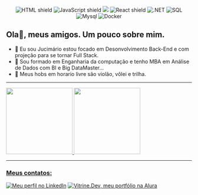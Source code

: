 <div align="center">
  <img src="https://img.shields.io/badge/HTML5-E34F26?style=for-the-badge&logo=html5&logoColor=white" alt="HTML shield">  
  <img src="https://img.shields.io/badge/JavaScript-F7DF1E?style=for-the-badge&logo=javascript&logoColor=black" alt="JavaScript shield">
  <img src="https://img.shields.io/badge/typescript-3178C6?style=for-the-badge&logo=typescript&logoColor=white">
  <img src="https://img.shields.io/badge/React-20232A?style=for-the-badge&logo=react&logoColor=61DAFB" alt="React shield"/>
  <img src="https://img.shields.io/badge/DotNet-051e34?style=for-the-badge&logo=dotnet&logoColor=white" alt=".NET" />
  <img src="https://img.shields.io/badge/SQL-404D59?style=for-the-badge&logo=sqlite&logoColor=white" alt="SQL" />
  <img src="https://img.shields.io/badge/Mysql-07405E?style=for-the-badge&logo=mysql&logoColor=%2361DAFB" alt="Mysql" />
  <img src="https://img.shields.io/badge/Docker-06805A?style=for-the-badge&logo=docker&logoColor=FFCA28" alt="Docker" />  
</div>

## Ola👋, meus amigos. Um pouco sobre mim.

- 🌱 Eu sou Jucimário estou focado em Desonvolvimento Back-End e com projeção para se tornar Full Stack.
- 🔭 Sou formado em Enganharia da computação e tenho MBA em Análise de Dados com BI e Big DataMaster...
- 💬 Meus hobs em horario livre são violão, vôlei e trilha.

---

<div>
<a href="https://github.com/jucimario">
<img height="180em" src="https://github-readme-stats.vercel.app/api?username=jucimario&show_icons=true&theme=dracula&include_all_commits=true&count_private=true"/>
<img height="180em" src="https://github-readme-stats.vercel.app/api/top-langs/?username=jucimario&layout=compact&langs_count=7&theme=dracula"/>
</div> 

---

### Meus contatos:
<div>
  <a href="https://www.linkedin.com/in/jucimario/" target="_blank"><img src="https://img.shields.io/badge/-LinkedIn-%230077B5?style=for-the-badge&logo=linkedin&logoColor=white" alt="Meu perfil no LinkedIn"></a>
  <a href="https://cursos.alura.com.br/vitrinedev/jucimarioo" target="_blank"><img src="https://img.shields.io/badge/vitrine.dev-07283F?style=for-the-badge" alt="Vitrine.Dev, meu portfólio na Alura"></a>
</div>


<!--

![Snake animation](https://github.com/jucimario/jucimario/blob/output/github-contribution-grid-snake.svg)

**Jucimario/Jucimario** is a ✨ _special_ ✨ repository because its `README.md` (this file) appears on your GitHub profile.
Here are some ideas to get you started:

- 🤔 I’m looking for help with ...
- 📫 How to reach me: ...
- 😄 Pronouns: ...
- ⚡ Fun fact: ...
-->
